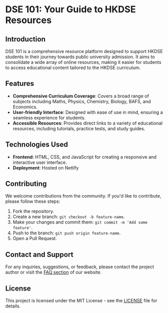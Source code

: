 # DSE  101: Your Guide to HKDSE Resources

## Introduction

DSE  101 is a comprehensive resource platform designed to support HKDSE students in their journey towards public university admission. It aims to consolidate a wide array of online resources, making it easier for students to access educational content tailored to the HKDSE curriculum.

## Features

- **Comprehensive Curriculum Coverage**: Covers a broad range of subjects including Maths, Physics, Chemistry, Biology, BAFS, and Economics.
- **User-friendly Interface**: Designed with ease of use in mind, ensuring a seamless experience for students.
- **Accessible Resources**: Provides direct links to a variety of educational resources, including tutorials, practice tests, and study guides.

## Technologies Used

- **Frontend**: HTML, CSS, and JavaScript for creating a responsive and interactive user interface.
- **Deployment**: Hosted on Netlify

## Contributing

We welcome contributions from the community. If you'd like to contribute, please follow these steps:

1. Fork the repository.
2. Create a new branch: `git checkout -b feature-name`.
3. Make your changes and commit them: `git commit -m 'Add some feature'`.
4. Push to the branch: `git push origin feature-name`.
5. Open a Pull Request.

## Contact and Support

For any inquiries, suggestions, or feedback, please contact the project author or visit the [FAQ section](#faq) of our website.

## License

This project is licensed under the MIT License - see the [LICENSE](LICENSE) file for details.
